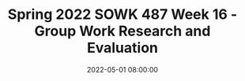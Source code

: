 ---
layout: single_presentation
name: spring-2022-sowk-487-week-16-group-work-research-and-evaluation.md
title: "Spring 2022 SOWK 487 Week 16 - Group Work Research and Evaluation"
date:  2022-05-01 08:00:00
presentation_id: jCZjhe
permalink: /jCZjhe/
redirect_from:
  - /presentations/jCZjhe/spring-2022-sowk-487-week-16-group-work-research-and-evaluation
slides: 
  - slide_name: deck-8272-large-0.jpeg
    slide_text: >
      <p>GROUP WORK
      RESEARCH &amp; EVALUATION Spring 2022 SOWK 487
      Jacob Campbell, LICSW - Heritage University</p>
      
  - slide_name: deck-8272-large-1.jpeg
    slide_text: >
      <p>AGENDA OUR TENTATIVE PL AN FOR TODAY •
      Evaluation designs for groups
      •
      Difference between program evaluation and clinical evaluation
      •
      What is a qualitative design methodology
      •
      Intervention research
      Spring 2022 SOWK 487
      Jacob Campbell, LICSW - Heritage University</p>
      
  - slide_name: deck-8272-large-2.jpeg
    slide_text: >
      <p>READINGS FOR WEEK 16 •
      Gant, L. M. (2017). Chapter 29 - Evaluation and research design. In C. D. Garvin, L. M. Gutierrez, &amp; M. J. Galinsky Handbook of Social Work with Groups (pp. 527-534). The Guilford Press.
      •
      Macgowan, M. J. (2017). Chapter 32 - Intervention research in social work with groups. In C. D. Garvin, L. M. Gutierrez, &amp; M. J. Galinsky Handbook of Social Work with Groups (pp. 565-585). The Guilford Press.
      •
      Preston, S., Hughes, J., &amp; Woodford, M. R. (2017). Chapter 31 Qualitative research. In C. D. Garvin, L. M. Gutierrez, &amp; M. J. Galinsky Handbook of Social Work with Groups (pp. 549-564). The Guilford Press. Spring 2022 SOWK 487
      Jacob Campbell, LICSW - Heritage University</p>
      
  - slide_name: deck-8272-large-3.jpeg
    slide_text: >
      <p>EVALUATION AND RESEARCH DESIGN INTERVENTION OF TASKS OF GROUP WORK
      Identifying problem to be solved
      Active problem solving
      Planning for problem solving
      Deciding to solve the problem
      Planning for problem solving
      Maintaining problemsolving strategies (Gant, 2017)
      Spring 2022 SOWK 487
      Jacob Campbell, LICSW - Heritage University</p>
      
  - slide_name: deck-8272-large-4.jpeg
    slide_text: >
      <p>EVALUATION AND RESEARCH DESIGN
      PROGRAM EVALUATION VS CLINICAL RESEARCH (Gant, 2017)
      Spring 2022 SOWK 487
      Jacob Campbell, LICSW - Heritage University</p>
      
  - slide_name: deck-8272-large-5.jpeg
    slide_text: >
      <p>EVALUATION AND RESEARCH DESIGN PROGRAM EVALUATION VS CLINIC AL RESEARC H
      Purpose of data collection
      Standards for judging validity
      (Gant, 2017)
      Spring 2022 SOWK 487
      Jacob Campbell, LICSW - Heritage University</p>
      
  - slide_name: deck-8272-large-6.jpeg
    slide_text: >
      <p>EVALUATION AND RESEARCH DESIGN PROGRAM EVALUATION VS CLINIC AL RESEARC H •
      Decide whether to accept a new program or service
      •
      Decide whether to continue, change, or eliminate an existing program or service
      •
      Examine the uniformity of program implementation with program plan
      •
      Assess the overall value of a program
      •
      Help funders and stakeholders determine the ways in which issues are being solved or needs met. (Gant, 2017)
      Spring 2022 SOWK 487
      Jacob Campbell, LICSW - Heritage University</p>
      
  - slide_name: deck-8272-large-7.jpeg
    slide_text: >
      <p>EVALUATION AND RESEARCH DESIGN PROGRAM EVALUATION VS CLINIC AL RESEARC H
      Inform decisions, clarify options, specify improvements, and provide information about programs and policies within the social and political context.
      PROGRAM EVALUATION Spring 2022 SOWK 487
      (Gant, 2017)
      Jacob Campbell, LICSW - Heritage University</p>
      
  - slide_name: deck-8272-large-8.jpeg
    slide_text: >
      <p>EVALUATION AND RESEARCH DESIGN PROGRAM EVALUATION VS CLINIC AL RESEARC H
      To seek out new knowledge, engage in theory testing, confirm or disconfirm hypotheses, and generalize findings
      CLINICAL RESEARCH Spring 2022 SOWK 487
      (Gant, 2017)
      Jacob Campbell, LICSW - Heritage University</p>
      
  - slide_name: deck-8272-large-9.jpeg
    slide_text: >
      <p>EVALUATING THE BASW PROGRAM
      WALK AROUND THE ROOM ACTIVITY
      Spring 2022 SOWK 487
      Jacob Campbell, LICSW - Heritage University</p>
      
  - slide_name: deck-8272-large-10.jpeg
    slide_text: >
      <p>RESEARCH METHODS S TUDY DESIGN
      Quantitative
      Mixed Methods
      Qualitative
      (Preston et al., 2017)
      Spring 2022 SOWK 487
      Jacob Campbell, LICSW - Heritage University</p>
      
  - slide_name: deck-8272-large-11.jpeg
    slide_text: >
      <p>RESEARCH METHODS METHODOLOGIES OF QUALITATIVE RESEARC H
      Case Study Ethnography Grounded theory Narrative inquiry Phenomenology
      (Preston et al., 2017)
      Spring 2022 SOWK 487
      Jacob Campbell, LICSW - Heritage University</p>
      
  - slide_name: deck-8272-large-12.jpeg
    slide_text: >
      <p>QUALITATIVE RESEARCH HOW WOULD YOU EVALUATE What would you look for How would you look for it
      Professional Similarities for Social Work Students
      Spring 2022 SOWK 487
      Jacob Campbell, LICSW - Heritage University</p>
      
  - slide_name: deck-8272-large-13.jpeg
    slide_text: >
      <p>QUALITATIVE RESEARCH TACTICS TO FOS TER RIGOR
      Prolong Engagement Thick description Triangulation
      Member Checking Audit Trail
      Peer Debriefing
      Negative Case Analysis
      (Preston et al., 2017)
      Spring 2022 SOWK 487
      Jacob Campbell, LICSW - Heritage University</p>
      
  - slide_name: deck-8272-large-14.jpeg
    slide_text: >
      <p>HOW WOULD YOU EVALUATE GROUPS FOR PARENTS?
      Spring 2022 SOWK 487
      Jacob Campbell, LICSW - Heritage University</p>
      
  - slide_name: deck-8272-large-15.jpeg
    slide_text: >
      <p>INTERVENTION RESEARCH A PURPOSEFUL C HANGE STRATEGY FOR DEVELOPING OR FINE-TUNING INTERVENTIONS
      (Macgowan, 2017) Spring 2022 SOWK 487
      Jacob Campbell, LICSW - Heritage University</p>
      
  - slide_name: deck-8272-large-16.jpeg
    slide_text: >
      <p>INTERVENTION RESEARCH
      Step 5: Disseminate Findings and Materials
      Step 4: Test Effectiveness in a Variety of Practice Settings
      Step 3: Refine and Confirm Program Components in Tests
      Step 2: Create and Revise Program Materials
      Step 1: Specify the Problem and Develop a Program Theory (Macgowan, 2017) Spring 2022 SOWK 487
      Jacob Campbell, LICSW - Heritage University</p>
      
presentation_description: >
  <p>Week 16 is the final week of class. We will be reviewing evaluations within group work. The readings for the week include Gant (2017), who helps to describe further what evaluations are for groups. This class session serves as a primer for the second-year BASW program that dives further into research methods. The majority of research methods that look into group work follow a qualitative design method. Preston et al. (2017) help explain some of the methodologies within qualitative research. Finally, Macgowan (2017) explains a specific type of group research design related to intervention research.</p>
  <p>The agenda for this week is as follows:</p>
  <ul>
  <li>Evaluation designs for groups</li>
  <li>Difference between program evaluation and clinical evaluation</li>
  <li>What is a qualitative design methodology</li>
  <li>Intervention research</li>
  </ul>
  <p>Reference</p>
  <p>Gant, L. M. (2017). Chapter 29 - Evaluation and research design. In C. D. Garvin, L. M. Gutierrez, &amp; M. J. Galinsky <em>Handbook of Social Work with Groups</em> (pp. 527-534). The Guilford Press.</p>
  <p>Macgowan, M. J. (2017). Chapter 32 - Intervention research in social work with groups. In C. D. Garvin, L. M. Gutierrez, &amp; M. J. Galinsky <em>Handbook of Social Work with Groups</em> (pp. 565-585). The Guilford Press.</p>
  <p>Preston, S., Hughes, J., &amp; Woodford, M. R. (2017). Chapter 31 - Qualitative research. In C. D. Garvin, L. M. Gutierrez, &amp; M. J. Galinsky <em>Handbook of Social Work with Groups</em> (pp. 549-564). The Guilford Press.</p>
  
downloadable_slides: deck-8272.pdf
slides_count: 17
header:
  teaser: deck-8272-thumb-0.jpeg
presentation_video:
location: "Heritage University"
tags:
  - Heritage University
  - BASW Program
  - SOWK 487w
---